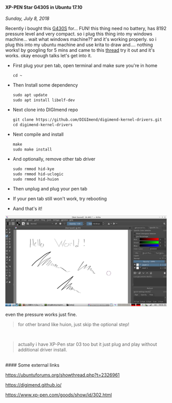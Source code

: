 #### XP-PEN Star G430S in Ubuntu 17.10
_Sunday, July 8, 2018_

Recently i bought this [G430S](https://www.amazon.com/s/ref=nb_sb_noss?url=search-alias%3Delectronics&field-keywords=xp-pen+star+G430S) 
for... FUN! this thing need no battery, has 8192 
pressure level and very compact. so i plug this thing into my windows machine... 
wait what windows machine?? and it's working properly. so i plug this into my 
ubuntu machine and use krita to draw and.... nothing works! by googling for 5 
mins and came to this [thread](https://ubuntuforums.org/showthread.php?t=2326961) 
try it out and it's works. okay enough talks let's get into it.

* First plug your pen tab, open terminal and make sure you're in home
	```
	cd ~
	```

* Then Install some dependency
	```
	sudo apt update
	sudo apt install libelf-dev
	```

* Next clone into DIGImend repo
	```
	git clone https://github.com/DIGImend/digimend-kernel-drivers.git
	cd digimend-kernel-drivers
	```

* Next compile and install
	```
	make
	sudo make install
	```

* And optionally, remove other tab driver
	```
	sudo rmmod hid-kye
	sudo rmmod hid-uclogic
	sudo rmmod hid-huion
	```

* Then unplug and plug your pen tab
* If your pen tab still won't work, try rebooting
* Aand that's it!
<div class="row">
    <div class="col-sm-2"></div>
    <div class="col-sm-8">
        <div class="img-thumbnail">
            <img class="img-fluid" src="./posts/2018-07-08-xp-pen-star-g430s-in-ubuntu-1710/1.jpg" alt="img">
        </div>
    </div>
    <div class="col-sm-2"></div>
</div>

even the pressure works just fine.

> for other brand like huion, just skip the optional step!
<br>

> actually i have XP-Pen star 03 too but it just plug and play without additional driver install.

<br>
#### Some external links
<https://www.amazon.com/s/ref=nb_sb_noss?url=search-alias%3Delectronics&field-keywords=xp-pen+star+G430S>

<https://ubuntuforums.org/showthread.php?t=2326961>

<https://digimend.github.io/>

<https://www.xp-pen.com/goods/show/id/302.html>
